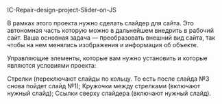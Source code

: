 IC-Repair-design-project-Slider-on-JS

В рамках этого проекта нужно сделать слайдер для сайта. Это автономная часть которую можно в дальнейшем внедрить в рабочий сайт. Ваша основная задача — преобразовать внешний вид сайта, так чтобы на нем менялись изображения и информация об объекте.

Управляющие элементы, которые вам нужно установить и которые являются условиями проекта:

Стрелки (переключают слайды по кольцу. То есть после слайда №3 снова пойдет слайд №1);
Кружочки между стрелками (включают нужный слайд);
Ссылки сверху слайдера (включают нужный слайд).
